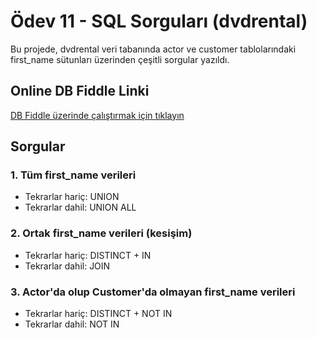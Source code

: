 # Ödev 11 - SQL Sorguları (dvdrental)

Bu projede, dvdrental veri tabanında actor ve customer tablolarındaki first_name sütunları üzerinden çeşitli sorgular yazıldı.

## Online DB Fiddle Linki

[DB Fiddle üzerinde çalıştırmak için tıklayın](https://www.db-fiddle.com)

## Sorgular

### 1. Tüm first_name verileri
- Tekrarlar hariç: UNION
- Tekrarlar dahil: UNION ALL

### 2. Ortak first_name verileri (kesişim)
- Tekrarlar hariç: DISTINCT + IN
- Tekrarlar dahil: JOIN

### 3. Actor'da olup Customer'da olmayan first_name verileri
- Tekrarlar hariç: DISTINCT + NOT IN
- Tekrarlar dahil: NOT IN

